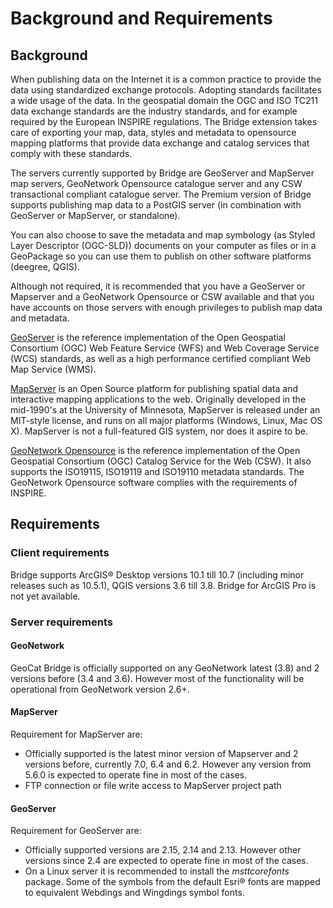 # Background and Requirements

## Background

When publishing data on the Internet it is a common practice to provide
the data using standardized exchange protocols. Adopting standards
facilitates a wide usage of the data. In the geospatial domain the OGC
and ISO TC211 data exchange standards are the industry standards, and
for example required by the European INSPIRE regulations. The Bridge
extension takes care of exporting your map, data, styles and metadata to
opensource mapping platforms that provide data exchange and catalog
services that comply with these standards.

The servers currently supported by Bridge are GeoServer and MapServer
map servers, GeoNetwork Opensource catalogue server and any CSW
transactional compliant catalogue server. The Premium version of Bridge
supports publishing map data to a PostGIS server (in combination with
GeoServer or MapServer, or standalone).

You can also choose to save the metadata and map symbology (as Styled
Layer Descriptor (OGC-SLD)) documents on your computer as files or in a
GeoPackage so you can use them to publish on other software platforms
(deegree, QGIS).

Although not required, it is recommended that you have a GeoServer or
Mapserver and a GeoNetwork Opensource or CSW available and that you have
accounts on those servers with enough privileges to publish map data and
metadata.

[GeoServer](http://geoserver.org/) is the reference implementation of
the Open Geospatial Consortium (OGC) Web Feature Service (WFS) and Web
Coverage Service (WCS) standards, as well as a high performance
certified compliant Web Map Service (WMS).

[MapServer](http://mapserver.org) is an Open Source platform for
publishing spatial data and interactive mapping applications to the web.
Originally developed in the mid-1990's at the University of Minnesota,
MapServer is released under an MIT-style license, and runs on all major
platforms (Windows, Linux, Mac OS X). MapServer is not a full-featured
GIS system, nor does it aspire to be.

[GeoNetwork Opensource](http://geonetwork-opensource.org) is the
reference implementation of the Open Geospatial Consortium (OGC) Catalog
Service for the Web (CSW). It also supports the ISO19115, ISO19119 and
ISO19110 metadata standards. The GeoNetwork Opensource software complies
with the requirements of INSPIRE.

## Requirements

### Client requirements

Bridge supports ArcGIS® Desktop versions 10.1 till 10.7 (including
minor releases such as 10.5.1), QGIS versions 3.6 till 3.8. Bridge for ArcGIS Pro is not yet available.

### Server requirements

#### GeoNetwork

GeoCat Bridge is officially supported on any GeoNetwork latest (3.8) and
2 versions before (3.4 and 3.6). However most of the functionality will
be operational from GeoNetwork version 2.6+.

#### MapServer

Requirement for MapServer are:

-   Officially supported is the latest minor version of Mapserver and 2
    versions before, currently 7.0, 6.4 and 6.2. However any version
    from 5.6.0 is expected to operate fine in most of the cases.
-   FTP connection or file write access to MapServer project path


#### GeoServer

Requirement for GeoServer are:

-   Officially supported versions are 2.15, 2.14 and 2.13. However other
    versions since 2.4 are expected to operate fine in most of the
    cases.
-   On a Linux server it is recommended to install the *msttcorefonts*
    package. Some of the symbols from the default Esri® fonts are mapped
    to equivalent Webdings and Wingdings symbol fonts.

